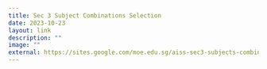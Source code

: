 ```yaml
---
title: Sec 3 Subject Combinations Selection
date: 2023-10-23
layout: link
description: ""
image: ""
external: https://sites.google.com/moe.edu.sg/aiss-sec3-subjects-combination
---
```

